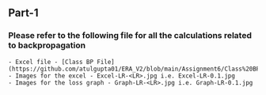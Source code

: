 ## Part-1
### Please refer to the following file for all the calculations related to backpropagation
    - Excel file - [Class BP File](https://github.com/atulgupta01/ERA_V2/blob/main/Assignment6/Class%20BP%20File.xlsx)
    - Images for the excel - Excel-LR-<LR>.jpg i.e. Excel-LR-0.1.jpg
    - Images for the loss graph - Graph-LR-<LR>.jpg i.e. Graph-LR-0.1.jpg
